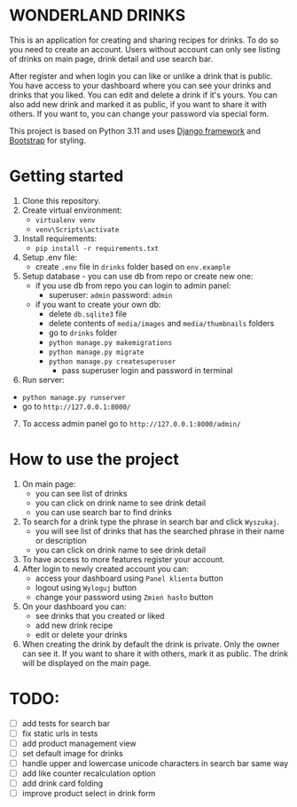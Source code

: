 # WONDERLAND DRINKS

This is an application for creating and sharing recipes for drinks. To do so you need to create an account. Users
without account can only see listing of drinks on main page, drink detail and use search bar.

After register and when login you can like or unlike a drink that is public. You have access to your dashboard where you
can see your drinks and drinks that you liked. You can edit and delete a drink if it's yours. You can also add new drink
and marked it as public, if you want to share it with others.
If you want to, you can change your password via special form.

This project is based on Python 3.11 and uses [Django framework](https://www.djangoproject.com/)
and [Bootstrap](https://getbootstrap.com/) for styling.

# Getting started

1. Clone this repository.
2. Create virtual environment:
    - `virtualenv venv`
    - `venv\Scripts\activate`
3. Install requirements:
    - `pip install -r requirements.txt`
4. Setup .env file:
    - create `.env` file in `drinks` folder based on `env.example`
5. Setup database - you can use db from repo or create new one:
    - if you use db from repo you can login to admin panel:
        - superuser: `admin` password: `admin`
    - if you want to create your own db:
        - delete `db.sqlite3` file
        - delete contents of `media/images` and `media/thumbnails` folders
        - go to `drinks` folder
        - `python manage.py makemigrations`
        - `python manage.py migrate`
        - `python manage.py createsuperuser`
            - pass superuser login and password in terminal
6. Run server:

- `python manage.py runserver`
- go to `http://127.0.0.1:8000/`

7. To access admin panel go to `http://127.0.0.1:8000/admin/`

# How to use the project

1. On main page:
    - you can see list of drinks
    - you can click on drink name to see drink detail
    - you can use search bar to find drinks
2. To search for a drink type the phrase in search bar and click `Wyszukaj`.
    - you will see list of drinks that has the searched phrase in their name or description
    - you can click on drink name to see drink detail
3. To have access to more features register your account.
4. After login to newly created account you can:
    - access your dashboard using `Panel klienta` button
    - logout using `Wyloguj` button
    - change your password using `Zmień hasło` button
5. On your dashboard you can:
    - see drinks that you created or liked
    - add new drink recipe
    - edit or delete your drinks
6. When creating the drink by default the drink is private. Only the owner can see it.
   If you want to share it with others, mark it as public. The drink will be displayed on the main page.


# TODO:
- [ ] add tests for search bar
- [ ] fix static urls in tests
- [ ] add product management view
- [ ] set default image for drinks
- [ ] handle upper and lowercase unicode characters in search bar same way
- [ ] add like counter recalculation option
- [ ] add drink card folding
- [ ] improve product select in drink form
